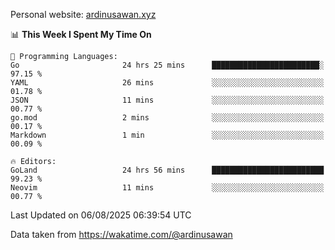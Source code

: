 Personal website: [ardinusawan.xyz](https://ardinusawan.xyz)

<!--START_SECTION:waka-->
📊 **This Week I Spent My Time On** 

```text
💬 Programming Languages: 
Go                       24 hrs 25 mins      ████████████████████████░   97.15 % 
YAML                     26 mins             ░░░░░░░░░░░░░░░░░░░░░░░░░   01.78 % 
JSON                     11 mins             ░░░░░░░░░░░░░░░░░░░░░░░░░   00.77 % 
go.mod                   2 mins              ░░░░░░░░░░░░░░░░░░░░░░░░░   00.17 % 
Markdown                 1 min               ░░░░░░░░░░░░░░░░░░░░░░░░░   00.09 % 

🔥 Editors: 
GoLand                   24 hrs 56 mins      █████████████████████████   99.23 % 
Neovim                   11 mins             ░░░░░░░░░░░░░░░░░░░░░░░░░   00.77 % 
```


 Last Updated on 06/08/2025 06:39:54 UTC
<!--END_SECTION:waka-->
Data taken from https://wakatime.com/@ardinusawan
